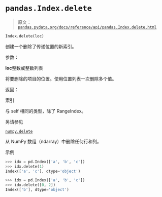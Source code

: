 # `pandas.Index.delete`

> 原文：[`pandas.pydata.org/docs/reference/api/pandas.Index.delete.html`](https://pandas.pydata.org/docs/reference/api/pandas.Index.delete.html)

```py
Index.delete(loc)
```

创建一个删除了传递位置的新索引。

参数：

**loc**整数或整数列表

将要删除的项目的位置。使用位置列表一次删除多个值。

返回：

索引

与 self 相同的类型，除了 RangeIndex。

另请参见

[`numpy.delete`](https://numpy.org/doc/stable/reference/generated/numpy.delete.html#numpy.delete "(在 NumPy v1.26 中)")

从 NumPy 数组（ndarray）中删除任何行和列。

示例

```py
>>> idx = pd.Index(['a', 'b', 'c'])
>>> idx.delete(1)
Index(['a', 'c'], dtype='object') 
```

```py
>>> idx = pd.Index(['a', 'b', 'c'])
>>> idx.delete([0, 2])
Index(['b'], dtype='object') 
```
